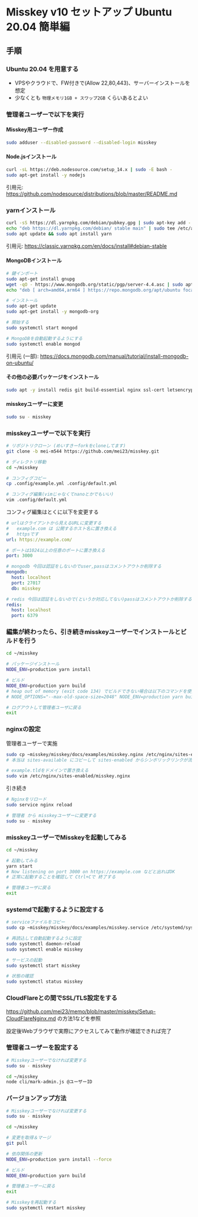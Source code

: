 
# Misskey v10 セットアップ Ubuntu 20.04 簡単編

## 手順

### Ubuntu 20.04 を用意する

- VPSやクラウドで、FW付きで(Allow 22,80,443)、サーバーインストールを想定
- 少なくとも `物理メモリ1GB + スワップ2GB` くらいあるとよい

### 管理者ユーザーで以下を実行

#### Misskey用ユーザー作成
```sh
sudo adduser --disabled-password --disabled-login misskey

```

#### Node.jsインストール  
```sh
curl -sL https://deb.nodesource.com/setup_14.x | sudo -E bash -
sudo apt-get install -y nodejs

```
引用元: https://github.com/nodesource/distributions/blob/master/README.md


### yarnインストール
```sh
curl -sS https://dl.yarnpkg.com/debian/pubkey.gpg | sudo apt-key add -
echo "deb https://dl.yarnpkg.com/debian/ stable main" | sudo tee /etc/apt/sources.list.d/yarn.list
sudo apt update && sudo apt install yarn

```
引用元: https://classic.yarnpkg.com/en/docs/install#debian-stable


#### MongoDBインストール
```sh
# 鍵インポート
sudo apt-get install gnupg
wget -qO - https://www.mongodb.org/static/pgp/server-4.4.asc | sudo apt-key add -
echo "deb [ arch=amd64,arm64 ] https://repo.mongodb.org/apt/ubuntu focal/mongodb-org/4.4 multiverse" | sudo tee /etc/apt/sources.list.d/mongodb-org-4.4.list

# インストール
sudo apt-get update
sudo apt-get install -y mongodb-org

# 開始する
sudo systemctl start mongod

# MongoDBを自動起動するようにする
sudo systemctl enable mongod

```
引用元 (一部): https://docs.mongodb.com/manual/tutorial/install-mongodb-on-ubuntu/


#### その他の必要パッケージをインストール
```sh
sudo apt -y install redis git build-essential nginx ssl-cert letsencrypt ffmpeg

```

#### misskeyユーザーに変更
```sh
sudo su - misskey

```

### misskeyユーザーで以下を実行
```sh
# リポジトリクローン (めいすきーforkをcloneしてます)
git clone -b mei-m544 https://github.com/mei23/misskey.git

# ディレクトリ移動
cd ~/misskey

# コンフィグコピー
cp .config/example.yml .config/default.yml

# コンフィグ編集(vimじゃなくてnanoとかでもいい)
vim .config/default.yml

```

コンフィグ編集はとくに以下を変更する

```yml
# urlはクライアントから見えるURLに変更する
#   example.com は 公開するホスト名に置き換える
#   httpsです
url: https://example.com/

# ポートは1024以上の任意のポートに置き換える
port: 3000

# mongodb 今回は認証をしないのでuser,passはコメントアウトか削除する
mongodb:
  host: localhost
  port: 27017
  db: misskey

# redis 今回は認証をしないので(というか対応してない)passはコメントアウトか削除する
redis:
  host: localhost
  port: 6379
```

### 編集が終わったら、引き続きmisskeyユーザーでインストールとビルドを行う
```sh
cd ~/misskey

# パッケージインストール
NODE_ENV=production yarn install

# ビルド
NODE_ENV=production yarn build
# heap out of memory (exit code 134) でビルドできない場合は以下のコマンドを使用 (2048は必要に応じて増やしてください)
# NODE_OPTIONS="--max-old-space-size=2048" NODE_ENV=production yarn build

# ログアウトして管理者ユーザに戻る
exit

```

### nginxの設定

管理者ユーザーで実施
```sh
sudo cp ~misskey/misskey/docs/examples/misskey.nginx /etc/nginx/sites-enabled/
# 本当は sites-available にコピーして sites-enabled からシンボリックリンクが流儀

# example.tldをドメインで置き換える
sudo vim /etc/nginx/sites-enabled/misskey.nginx

```

引き続き
```sh
# Nginxをリロード
sudo service nginx reload
```

```sh
# 管理者 から misskeyユーザーに変更する
sudo su - misskey
```

### misskeyユーザーでMisskeyを起動してみる

```sh
cd ~/misskey

# 起動してみる
yarn start
# Now listening on port 3000 on https://example.com などと出ればOK
# 正常に起動することを確認して Ctrl+Cで 終了する

# 管理者ユーザに戻る
exit
```

### systemdで起動するように設定する

```sh
# serviceファイルをコピー
sudo cp ~misskey/misskey/docs/examples/misskey.service /etc/systemd/system/

# 再読込して自動起動するように設定
sudo systemctl daemon-reload
sudo systemctl enable misskey

# サービスの起動
sudo systemctl start misskey

# 状態の確認
sudo systemctl status misskey
```

### CloudFlareとの間でSSL/TLS設定をする  
https://github.com/mei23/memo/blob/master/misskey/Setup-CloudFlareNginx.md の方法1などを参照

設定後Webブラウザで実際にアクセスしてみて動作が確認できれば完了

### 管理者ユーザーを設定する
```sh
# Misskeyユーザーでなければ変更する
sudo su - misskey

cd ~/misskey
node cli/mark-admin.js @ユーザーID
```

### バージョンアップ方法

```sh
# Misskeyユーザーでなければ変更する
sudo su - misskey

cd ~/misskey

# 変更を取得＆マージ
git pull

# 依存関係の更新
NODE_ENV=production yarn install --force

# ビルド
NODE_ENV=production yarn build

# 管理者ユーザーに戻る
exit

# Misskeyを再起動する
sudo systemctl restart misskey
```
